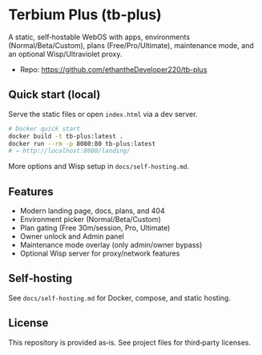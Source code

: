 # Terbium Plus (tb-plus)

A static, self‑hostable WebOS with apps, environments (Normal/Beta/Custom), plans (Free/Pro/Ultimate), maintenance mode, and an optional Wisp/Ultraviolet proxy.

- Repo: https://github.com/ethantheDeveloper220/tb-plus

## Quick start (local)

Serve the static files or open `index.html` via a dev server.

```bash
# Docker quick start
docker build -t tb-plus:latest .
docker run --rm -p 8080:80 tb-plus:latest
# → http://localhost:8080/landing/
```

More options and Wisp setup in `docs/self-hosting.md`.

## Features

- Modern landing page, docs, plans, and 404
- Environment picker (Normal/Beta/Custom)
- Plan gating (Free 30m/session, Pro, Ultimate)
- Owner unlock and Admin panel
- Maintenance mode overlay (only admin/owner bypass)
- Optional Wisp server for proxy/network features

## Self‑hosting

See `docs/self-hosting.md` for Docker, compose, and static hosting.

## License

This repository is provided as‑is. See project files for third‑party licenses.
